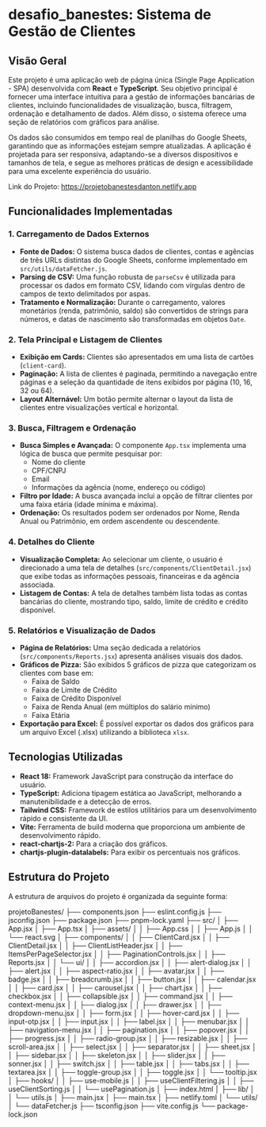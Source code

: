 # desafio_banestes: Sistema de Gestão de Clientes

## Visão Geral

Este projeto é uma aplicação web de página única (Single Page Application - SPA) desenvolvida com **React** e **TypeScript**. Seu objetivo principal é fornecer uma interface intuitiva para a gestão de informações bancárias de clientes, incluindo funcionalidades de visualização, busca, filtragem, ordenação e detalhamento de dados. Além disso, o sistema oferece uma seção de relatórios com gráficos para análise.

Os dados são consumidos em tempo real de planilhas do Google Sheets, garantindo que as informações estejam sempre atualizadas. A aplicação é projetada para ser responsiva, adaptando-se a diversos dispositivos e tamanhos de tela, e segue as melhores práticas de design e acessibilidade para uma excelente experiência do usuário.

Link do Projeto: https://projetobanestesdanton.netlify.app

## Funcionalidades Implementadas

### 1. Carregamento de Dados Externos

*   **Fonte de Dados:** O sistema busca dados de clientes, contas e agências de três URLs distintas do Google Sheets, conforme implementado em `src/utils/dataFetcher.js`.
*   **Parsing de CSV:** Uma função robusta de `parseCsv` é utilizada para processar os dados em formato CSV, lidando com vírgulas dentro de campos de texto delimitados por aspas.
*   **Tratamento e Normalização:** Durante o carregamento, valores monetários (renda, patrimônio, saldo) são convertidos de strings para números, e datas de nascimento são transformadas em objetos `Date`.

### 2. Tela Principal e Listagem de Clientes

*   **Exibição em Cards:** Clientes são apresentados em uma lista de cartões (`client-card`).
*   **Paginação:** A lista de clientes é paginada, permitindo a navegação entre páginas e a seleção da quantidade de itens exibidos por página (10, 16, 32 ou 64).
*   **Layout Alternável:** Um botão permite alternar o layout da lista de clientes entre visualizações vertical e horizontal.

### 3. Busca, Filtragem e Ordenação

*   **Busca Simples e Avançada:** O componente `App.tsx` implementa uma lógica de busca que permite pesquisar por:
    *   Nome do cliente
    *   CPF/CNPJ
    *   Email
    *   Informações da agência (nome, endereço ou código)
*   **Filtro por Idade:** A busca avançada inclui a opção de filtrar clientes por uma faixa etária (idade mínima e máxima).
*   **Ordenação:** Os resultados podem ser ordenados por Nome, Renda Anual ou Patrimônio, em ordem ascendente ou descendente.

### 4. Detalhes do Cliente

*   **Visualização Completa:** Ao selecionar um cliente, o usuário é direcionado a uma tela de detalhes (`src/components/ClientDetail.jsx`) que exibe todas as informações pessoais, financeiras e da agência associada.
*   **Listagem de Contas:** A tela de detalhes também lista todas as contas bancárias do cliente, mostrando tipo, saldo, limite de crédito e crédito disponível.

### 5. Relatórios e Visualização de Dados

*   **Página de Relatórios:** Uma seção dedicada a relatórios (`src/components/Reports.jsx`) apresenta análises visuais dos dados.
*   **Gráficos de Pizza:** São exibidos 5 gráficos de pizza que categorizam os clientes com base em:
    *   Faixa de Saldo
    *   Faixa de Limite de Crédito
    *   Faixa de Crédito Disponível
    *   Faixa de Renda Anual (em múltiplos do salário mínimo)
    *   Faixa Etária
*   **Exportação para Excel:** É possível exportar os dados dos gráficos para um arquivo Excel (.xlsx) utilizando a biblioteca `xlsx`.

## Tecnologias Utilizadas

*   **React 18:** Framework JavaScript para construção da interface do usuário.
*   **TypeScript:** Adiciona tipagem estática ao JavaScript, melhorando a manutenibilidade e a detecção de erros.
*   **Tailwind CSS:** Framework de estilos utilitários para um desenvolvimento rápido e consistente da UI.
*   **Vite:** Ferramenta de build moderna que proporciona um ambiente de desenvolvimento rápido.
*   **react-chartjs-2:** Para a criação dos gráficos.
*   **chartjs-plugin-datalabels:** Para exibir os percentuais nos gráficos.

## Estrutura do Projeto

A estrutura de arquivos do projeto é organizada da seguinte forma:

projetoBanestes/
├── components.json
├── eslint.config.js
├── jsconfig.json
├── package.json
├── pnpm-lock.yaml
├── src/
│   ├── App.jsx
│   ├── App.tsx
│   ├── assets/
│   │   ├── App.css
│   │   ├── App.js
│   │   └── react.svg
│   ├── components/
│   │   ├── ClientCard.jsx
│   │   ├── ClientDetail.jsx
│   │   ├── ClientListHeader.jsx
│   │   ├── ItemsPerPageSelector.jsx
│   │   ├── PaginationControls.jsx
│   │   ├── Reports.jsx
│   │   └── ui/
│   │       ├── accordion.jsx
│   │       ├── alert-dialog.jsx
│   │       ├── alert.jsx
│   │       ├── aspect-ratio.jsx
│   │       ├── avatar.jsx
│   │       ├── badge.jsx
│   │       ├── breadcrumb.jsx
│   │       ├── button.jsx
│   │       ├── calendar.jsx
│   │       ├── card.jsx
│   │       ├── carousel.jsx
│   │       ├── chart.jsx
│   │       ├── checkbox.jsx
│   │       ├── collapsible.jsx
│   │       ├── command.jsx
│   │       ├── context-menu.jsx
│   │       ├── dialog.jsx
│   │       ├── drawer.jsx
│   │       ├── dropdown-menu.jsx
│   │       ├── form.jsx
│   │       ├── hover-card.jsx
│   │       ├── input-otp.jsx
│   │       ├── input.jsx
│   │       ├── label.jsx
│   │       ├── menubar.jsx
│   │       ├── navigation-menu.jsx
│   │       ├── pagination.jsx
│   │       ├── popover.jsx
│   │       ├── progress.jsx
│   │       ├── radio-group.jsx
│   │       ├── resizable.jsx
│   │       ├── scroll-area.jsx
│   │       ├── select.jsx
│   │       ├── separator.jsx
│   │       ├── sheet.jsx
│   │       ├── sidebar.jsx
│   │       ├── skeleton.jsx
│   │       ├── slider.jsx
│   │       ├── sonner.jsx
│   │       ├── switch.jsx
│   │       ├── table.jsx
│   │       ├── tabs.jsx
│   │       ├── textarea.jsx
│   │       ├── toggle-group.jsx
│   │       ├── toggle.jsx
│   │       └── tooltip.jsx
│   ├── hooks/
│   │   ├── use-mobile.js
│   │   ├── useClientFiltering.js
│   │   ├── useClientSorting.js
│   │   └── usePagination.js
│   ├── index.html
│   ├── lib/
│   │   └── utils.js
│   ├── main.jsx
│   ├── main.tsx
│   ├── netlify.toml
│   └── utils/
│       └── dataFetcher.js
├── tsconfig.json
├── vite.config.js
└── package-lock.json



